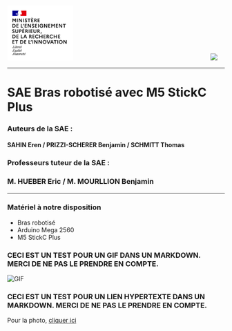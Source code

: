 <img src="Images/Logo enseignement sup.png" width="152">&nbsp;&nbsp;&nbsp;&nbsp;&nbsp;&nbsp;&nbsp;&nbsp;&nbsp;&nbsp;&nbsp;&nbsp;&nbsp;&nbsp;&nbsp;&nbsp;&nbsp;&nbsp;&nbsp;&nbsp;&nbsp;&nbsp;&nbsp;&nbsp;&nbsp;&nbsp;&nbsp;&nbsp;&nbsp;&nbsp;&nbsp;&nbsp;&nbsp;&nbsp;&nbsp;&nbsp;&nbsp;&nbsp;&nbsp;&nbsp;&nbsp;&nbsp;&nbsp;&nbsp;&nbsp;&nbsp;&nbsp;&nbsp;&nbsp;&nbsp;&nbsp;&nbsp;&nbsp;&nbsp;&nbsp;&nbsp;&nbsp;&nbsp;&nbsp;&nbsp;&nbsp;&nbsp;&nbsp;&nbsp;&nbsp;&nbsp;&nbsp;&nbsp;&nbsp;&nbsp;&nbsp;&nbsp;&nbsp;&nbsp;&nbsp;&nbsp;&nbsp;&nbsp;&nbsp;&nbsp;&nbsp;<img src="Images/Logo_Université_de_Haute-Alsace_-_UHA.png" width="330">

***

# SAE Bras robotisé avec M5 StickC Plus

### Auteurs de la SAE :
#### SAHIN Eren / PRIZZI-SCHERER Benjamin / SCHMITT Thomas

### Professeurs tuteur de la SAE :
### M. HUEBER Eric / M. MOURLLION Benjamin

***

### Matériel à notre disposition
- Bras robotisé
- Arduino Mega 2560
- M5 StickC Plus

### CECI EST UN TEST POUR UN GIF DANS UN MARKDOWN. MERCI DE NE PAS LE PRENDRE EN COMPTE.
![GIF](Images/giphy-ezgif.com-optimize.gif)

### CECI EST UN TEST POUR UN LIEN HYPERTEXTE DANS UN MARKDOWN. MERCI DE NE PAS LE PRENDRE EN COMPTE.
Pour la photo, [cliquer ici](https://github.com/ErenS61/SAE4-BRAS-ROBOT-M5STACK/blob/main/Documentation/Arduino-Mega-Pinout.jpg?raw=true)





<!--
> [!NOTE]
> Useful information that users should know, even when skimming content.

> [!TIP]
> Helpful advice for doing things better or more easily.

> [!IMPORTANT]
> Key information users need to know to achieve their goal.

> [!WARNING]
> Urgent info that needs immediate user attention to avoid problems.

> [!CAUTION]
> Advises about risks or negative outcomes of certain actions.
-->
